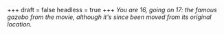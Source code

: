 
+++
draft = false
headless = true
+++
_You are 16, going on 17: the famous gazebo from the movie, although it's since been moved from its original location._
